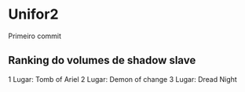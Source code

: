# Unifor2
Primeiro commit
## Ranking do volumes de shadow slave
1 Lugar: Tomb of Ariel
2 Lugar: Demon of change
3 Lugar: Dread Night